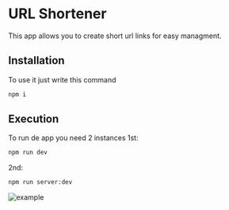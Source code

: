 # URL Shortener
This app allows you to create short url links for easy managment.

## Installation
To use it just write this command
```bash
npm i
```

## Execution
To run de app you need 2 instances
1st:
```bash
npm run dev
```
2nd:
```bash
npm run server:dev
```

![example](https://i.imgur.com/1klVC95.png)
